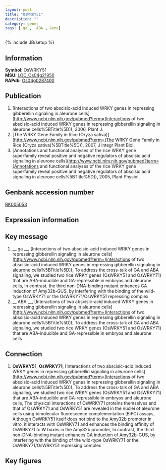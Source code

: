 ```yaml
---
layout: post
title: "OsWRKY51"
description: ""
category: genes
tags: [ ga ,  ABA , Gene]
---
```

{% include JB/setup %}

## Information
__Symbol__: OsWRKY51  
__MSU__: [LOC_Os04g21950](http://rice.plantbiology.msu.edu/cgi-bin/ORF_infopage.cgi?orf=LOC_Os04g21950)  
__RAPdb__: [Os04g0287400](http://rapdb.dna.affrc.go.jp/viewer/gbrowse_details/irgsp1?name=Os04g0287400)  

## Publication
1. [Interactions of two abscisic-acid induced WRKY genes in repressing gibberellin signaling in aleurone cells](http://www.ncbi.nlm.nih.gov/pubmed?term=(Interactions of two abscisic-acid induced WRKY genes in repressing gibberellin signaling in aleurone cells%5BTitle%5D)), 2006, Plant J.
2. [The WRKY Gene Family in Rice (Oryza sativa)](http://www.ncbi.nlm.nih.gov/pubmed?term=(The WRKY Gene Family in Rice (Oryza sativa)%5BTitle%5D)), 2007, J Integr Plant Biol.
3. [Annotations and functional analyses of the rice WRKY gene superfamily reveal positive and negative regulators of abscisic acid signaling in aleurone cells](http://www.ncbi.nlm.nih.gov/pubmed?term=(Annotations and functional analyses of the rice WRKY gene superfamily reveal positive and negative regulators of abscisic acid signaling in aleurone cells%5BTitle%5D)), 2005, Plant Physiol.

## Genbank accession number
[BK005053](http://www.ncbi.nlm.nih.gov/nuccore/BK005053)

## Expression information

## Key message
1. __ ga __, [Interactions of two abscisic-acid induced WRKY genes in repressing gibberellin signaling in aleurone cells](http://www.ncbi.nlm.nih.gov/pubmed?term=(Interactions of two abscisic-acid induced WRKY genes in repressing gibberellin signaling in aleurone cells%5BTitle%5D)),  To address the cross-talk of GA and ABA signaling, we studied two rice WRKY genes (OsWRKY51 and OsWRKY71) that are ABA-inducible and GA-repressible in embryos and aleurone cells, In contrast, the third non-DNA-binding mutant enhances GA induction of Amy32b-GUS, by interfering with the binding of the wild-type OsWRKY71 or the OsWRKY71/OsWRKY51 repressing complex
2. __ ABA __, [Interactions of two abscisic-acid induced WRKY genes in repressing gibberellin signaling in aleurone cells](http://www.ncbi.nlm.nih.gov/pubmed?term=(Interactions of two abscisic-acid induced WRKY genes in repressing gibberellin signaling in aleurone cells%5BTitle%5D)),  To address the cross-talk of GA and ABA signaling, we studied two rice WRKY genes (OsWRKY51 and OsWRKY71) that are ABA-inducible and GA-repressible in embryos and aleurone cells

## Connection
1. __OsWRKY51__, __OsWRKY71__, [Interactions of two abscisic-acid induced WRKY genes in repressing gibberellin signaling in aleurone cells](http://www.ncbi.nlm.nih.gov/pubmed?term=(Interactions of two abscisic-acid induced WRKY genes in repressing gibberellin signaling in aleurone cells%5BTitle%5D)),  To address the cross-talk of GA and ABA signaling, we studied two rice WRKY genes (OsWRKY51 and OsWRKY71) that are ABA-inducible and GA-repressible in embryos and aleurone cells, The physical interactions of OsWRKY71 proteins themselves and that of OsWRKY71 and OsWRKY51 are revealed in the nuclei of aleurone cells using bimolecular fluorescence complementation (BiFC) assays, Although OsWRKY51 itself does not bind to the Amy32b promoter in vitro, it interacts with OsWRKY71 and enhances the binding affinity of OsWRKY71 to W boxes in the Amy32b promoter, In contrast, the third non-DNA-binding mutant enhances GA induction of Amy32b-GUS, by interfering with the binding of the wild-type OsWRKY71 or the OsWRKY71/OsWRKY51 repressing complex

## Key figures


